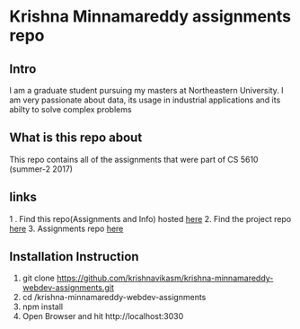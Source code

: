 # Krishna Minnamareddy assignments repo
## Intro
I am a graduate student pursuing my masters at Northeastern University.
I am very passionate about data, its usage in industrial applications and its abilty to solve complex problems

## What is this repo about
This repo contains all of the assignments that were part of CS 5610 (summer-2 2017)

## links
1 . Find this repo(Assignments and Info) hosted [here](https://krishna-webdev-assignments.herokuapp.com/)
2.  Find the project repo [here](https://github.com/krishnavikasm/krishna-minnamareddy-webdev-project)
3. Assignments repo [here](https://github.com/krishnavikasm/krishna-minnamareddy-webdev-assignments/assignments/master/assignments)

## Installation Instruction
1. git clone https://github.com/krishnavikasm/krishna-minnamareddy-webdev-assignments.git
2. cd /krishna-minnamareddy-webdev-assignments
3. npm install
4. Open Browser and hit http://localhost:3030